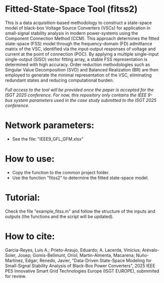 # Fitted-State-Space Tool (fitss2)

This is a data acquisition-based methodology to construct a state-space model of black-box Voltage Source Converters (VSCs) for application in small-signal stability analysis in modern power-systems using the Component Connection Method (CCM). This approach determines the fitted state-space (FSS) model through the frequency-domain (FD) admittance matrix of the VSC, identified via the input-output responses of voltage and current at the point of connection (POC). By applying a multiple single-input single-output (SISO) vector fitting array, a stable FSS representation is determined with high accuracy. Order reduction methodologies such as Singular Value Decomposition (SVD) and Balanced Realization (BR) are then employed to generate the minimal representation of the VSC, eliminating redundant states and reducing computational burden. 

*Full access to the tool will be provided once the paper is accepted for the ISGT 2025 conference. For now, this repository only contains the IEEE 9-bus system parameters used in the case study submitted to the ISGT 2025 conference.*

# Network parameters:

- See the file: "IEEE9_GFL_GFM.xlsx"

# How to use:

- Copy the function to the common project folder.
- Use the function "fitss2" to determine the fitted state-space model.

# Tutorial:
  
  Check the file "example_fitss.m" and follow the structure of the inputs and outputs (the functions and the script will be updated).

# How to cite:

Garcia-Reyes, Luis A.; Prieto-Araujo, Eduardo; A. Lacerda, Vinícius; Arévalo-Soler, Josep; Gomis-Bellmunt, Oriol; Martin-Almenta, Macarena; Nuño-Martínez, Edgar; Renedo, Javier, "Data-Driven State-Space Modeling for Small-Signal Stability Analysis of Black-Box Power Converters", 2025 IEEE PES Innovative Smart Grid Technologies Europe (ISGT EUROPE), submmited for review. 
